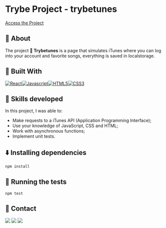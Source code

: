 # Trybe Project - trybetunes

 [Access the Project](https://trybetunes-lac.vercel.app/)

## 📝 About

The project **🎵 Trybetunes** is a page that simulates iTunes where you can log into your account and favorite songs, everything is saved in localstorage.

## 🚀 Built With

[![React][React]][React-url][![Javascript][Javascript]][Javascript-url][![HTML5][HTML5]][HTML5-url][![CSS3][CSS3]][CSS3-url]

## 📌 Skills developed

In this project, I was able to:

- Make requests to a iTunes API (Application Programming Interface);
- Use your knowledge of JavaScript, CSS and HTML;
- Work with asynchronous functions;
- Implement unit tests.
  
## ⬇️ Installing dependencies


  ```bash
  npm install
  ``` 

## 🧪 Running the tests

  ```
  npm test
  ```

## 💬 Contact

<div>
  <a href = "https://wa.me/41999240022"><img src="https://img.shields.io/badge/WhatsApp-25D366?style=for-the-badge&logo=whatsapp&logoColor=white" target="_blank"></a>
  <a href = "mailto:varelathierry@gmail.com"><img src="https://img.shields.io/badge/-Gmail-%23333?style=for-the-badge&logo=gmail&logoColor=white" target="_blank"></a>
  <a href="https://www.linkedin.com/in/varela-thierry" target="_blank"><img src="https://img.shields.io/badge/-LinkedIn-%230077B5?style=for-the-badge&logo=linkedin&logoColor=white"
</div>

[React]: https://shields.io/badge/react-black?logo=react&style=for-the-badge
[React-url]: https://legacy.reactjs.org
[Javascript]: https://img.shields.io/badge/javascript-F7DF1E?style=for-the-badge&logo=javascript&logoColor=white
[Javascript-url]: https://developer.mozilla.org/pt-BR/docs/Web/JavaScript
[HTML5]: https://img.shields.io/badge/html5-E34F26?style=for-the-badge&logo=html5&logoColor=white
[HTML5-URL]: https://developer.mozilla.org/en-US/docs/Glossary/HTML5
[CSS3]: https://img.shields.io/badge/css_3-1572B6?style=for-the-badge&logo=css3&logoColor=white
[CSS3-url]: https://developer.mozilla.org/pt-BR/docs/Web/CSS
